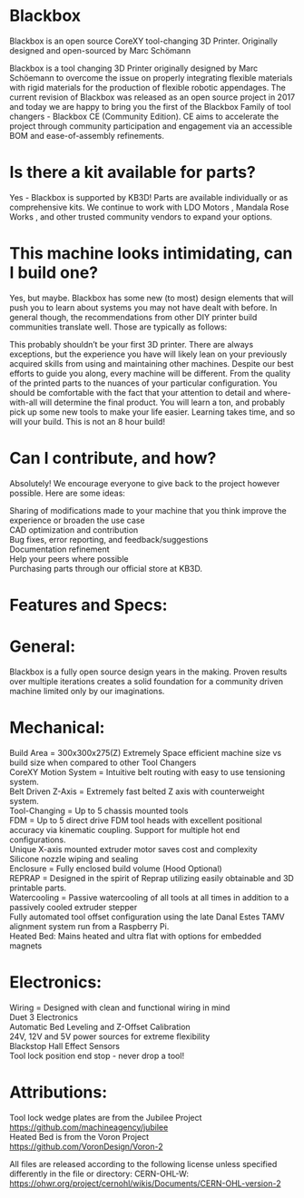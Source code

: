 # Blackbox
Blackbox is an open source CoreXY tool-changing 3D Printer. Originally designed and open-sourced by Marc Schömann

Blackbox is a tool changing 3D Printer originally designed by Marc Schöemann to overcome the issue on properly integrating flexible materials with rigid materials for the production of flexible robotic appendages. The current revision of Blackbox was released as an open source project in 2017 and today we are happy to bring you the first of the Blackbox Family of tool changers - Blackbox CE (Community Edition). CE aims to accelerate the project through community participation and engagement via an accessible BOM and ease-of-assembly refinements.

# Is there a kit available for parts? 

Yes - Blackbox is supported by KB3D! Parts are available individually or as comprehensive kits. We continue to work with LDO Motors , Mandala Rose Works , and other trusted community vendors to expand your options.
 

# This machine looks intimidating, can I build one? 

Yes, but maybe. Blackbox has some new (to most) design elements that will push you to learn about systems you may not have dealt with before. In general though, the recommendations from other DIY printer build communities translate well. Those are typically as follows:<br />

This probably shouldn’t be your first 3D printer. There are always exceptions, but the experience you have will likely lean on your previously acquired skills from using and maintaining other machines. 
Despite our best efforts to guide you along, every machine will be different. From the quality of the printed parts to the nuances of your particular configuration. You should be comfortable with the fact that your attention to detail and where-with-all will determine the final product.
You will learn a ton, and probably pick up some new tools to make your life easier. Learning takes time, and so will your build. This is not an 8 hour build!

# Can I contribute, and how?
 
Absolutely! We encourage everyone to give back to the project however possible. Here are some ideas:

Sharing of modifications made to your machine that you think improve the experience or broaden the use case<br />
CAD optimization and contribution<br />
Bug fixes, error reporting, and feedback/suggestions<br />
Documentation refinement<br />
Help your peers where possible<br />
Purchasing parts through our official store at KB3D. 

# Features and Specs: 

# General: 
Blackbox is a fully open source design years in the making. Proven results over multiple iterations creates a solid foundation for a community driven machine limited only by our imaginations.

# Mechanical: 
Build Area = 300x300x275(Z)
Extremely Space efficient machine size vs build size when compared to other Tool Changers<br />
CoreXY Motion System = Intuitive belt routing with easy to use tensioning system.<br />
Belt Driven Z-Axis = Extremely fast belted Z axis with counterweight system.<br />
Tool-Changing = Up to 5 chassis mounted tools<br />
FDM = Up to 5 direct drive FDM tool heads with excellent positional accuracy via kinematic coupling. Support for multiple hot end configurations.<br />
Unique X-axis mounted extruder motor saves cost and complexity<br />
Silicone nozzle wiping and sealing<br />
Enclosure = Fully enclosed build volume (Hood Optional)<br />
REPRAP = Designed in the spirit of Reprap utilizing easily obtainable and 3D printable parts.<br />
Watercooling = Passive watercooling of all tools at all times in addition to a passively cooled extruder stepper<br />
Fully automated tool offset configuration using the late Danal Estes TAMV alignment system run from a Raspberry Pi.<br />
Heated Bed: Mains heated and ultra flat with options for embedded magnets

# Electronics: 
Wiring = Designed with clean and functional wiring in mind<br />
Duet 3 Electronics<br />
Automatic Bed Leveling and Z-Offset Calibration<br />
24V, 12V and 5V power sources for extreme flexibility<br />
Blackstop Hall Effect Sensors<br />
Tool lock position end stop - never drop a tool!


# Attributions:

Tool lock wedge plates are from the Jubilee Project https://github.com/machineagency/jubilee<br />
Heated Bed is from the Voron Project https://github.com/VoronDesign/Voron-2


All files are released according to the following license unless specified differently in the file or directory: CERN-OHL-W: https://ohwr.org/project/cernohl/wikis/Documents/CERN-OHL-version-2

